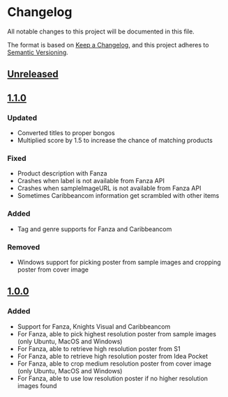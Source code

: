 # Changelog

All notable changes to this project will be documented in this file.

The format is based on [Keep a Changelog](https://keepachangelog.com/en/1.0.0/),
and this project adheres to [Semantic Versioning](https://semver.org/spec/v2.0.0.html).

## [Unreleased]

## [1.1.0]

### Updated
- Converted titles to proper bongos
- Multiplied score by 1.5 to increase the chance of matching products

### Fixed
- Product description with Fanza
- Crashes when label is not available from Fanza API
- Crashes when sampleImageURL is not available from Fanza API
- Sometimes Caribbeancom information get scrambled with other items

### Added 
- Tag and genre supports for Fanza and Caribbeancom

### Removed
- Windows support for picking poster from sample images and cropping poster from cover image

## [1.0.0]

### Added
- Support for Fanza, Knights Visual and Caribbeancom
- For Fanza, able to pick highest resolution poster from sample images (only Ubuntu, MacOS and Windows)
- For Fanza, able to retrieve high resolution poster from S1
- For Fanza, able to retrieve high resolution poster from Idea Pocket
- For Fanza, able to crop medium resolution poster from cover image (only Ubuntu, MacOS and Windows)
- For Fanza, able to use low resolution poster if no higher resolution images found

[Unreleased]: https://github.com/nickwph/JavPlexAgent.bundle/compare/v1.1.0...HEAD
[1.1.0]: https://github.com/nickwph/JavPlexAgent.bundle/releases/tag/v1.1.0
[1.0.0]: https://github.com/nickwph/JavPlexAgent.bundle/releases/tag/v1.0.0